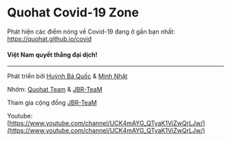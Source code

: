 # Quohat Covid-19 Zone

Phát hiện các điểm nóng về Covid-19 đang ở gần bạn nhất: https://quohat.github.io/covid

#### Việt Nam quyết thắng đại dịch!

---

Phát triển bởi [Huỳnh Bá Quốc](https://www.facebook.com/quocbahuynhtt/) & [Minh Nhật](https://nhatminhbui.github.io)

Nhớm: [Quohat Team](https://www.facebook.com/quohat/) & [JBR-TeaM](https://www.facebook.com/jbrteam2/)

Tham gia cộng đồng [JBR-TeaM](https://www.facebook.com/groups/jbrteam/)

Youtube: [https://www.youtube.com/channel/UCK4mAYG_QTyaK1ViZwQrLJw/](https://www.youtube.com/channel/UCK4mAYG_QTyaK1ViZwQrLJw/)
